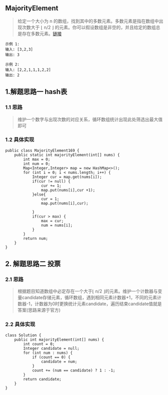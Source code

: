 ## MajorityElement
> 给定一个大小为 n 的数组，找到其中的多数元素。多数元素是指在数组中出现次数大于 ⌊ n/2 ⌋ 的元素。你可以假设数组是非空的，并且给定的数组总是存在多数元素。[链接](https://leetcode-cn.com/problems/majority-element/)
```
示例 1:
输入: [3,2,3]
输出: 3

示例 2:
输入: [2,2,1,1,1,2,2]
输出: 2
```
## 1.解题思路一 hash表
### 1.1 思路
> 维护一个数字与出现次数的对应关系，循环数组统计出现此处筛选出最大值即可
### 1.2 具体实现
```
public class MajorityElement169 {
    public static int majorityElement(int[] nums) {
        int max = 0;
        int num = 0;
        Map<Integer,Integer> map = new HashMap<>();
        for (int i = 0; i < nums.length; i++) {
            Integer cur = map.get(nums[i]);
            if(cur != null) {
                cur += 1;
                map.put(nums[i],cur +1);
            }else{
                cur = 1;
                map.put(nums[i],cur);

            }
            if(cur > max) {
                max = cur;
                num = nums[i];
            }
        }
        return num;
    }
}
```




## 2. 解题思路二 投票
### 2.1 思路
> 根据题目知道数组中必定存在一个大于⌊ n/2 ⌋的元素。维护一个计数器与变量candidate存储元素，循环数组，遇到相同元素计数器+1，不同的元素计数器-1，计数器为0时更换统计元素candidate，遍历结束candidate值就是答案(思路来源于官方)
### 2.2 具体实现
```
class Solution {
    public int majorityElement(int[] nums) {
        int count = 0;
        Integer candidate = null;
        for (int num : nums) {
            if (count == 0) {
                candidate = num;
            }
            count += (num == candidate) ? 1 : -1;
        }
        return candidate;
    }
}

```